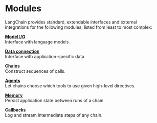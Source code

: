 # Modules

LangChain provides standard, extendable interfaces and external integrations for
the following modules, listed from least to most complex:

**[Model I/O](/modules/model_io/models/models.md)**  
Interface with language models.

**[Data connection](/modules/data_connection/data_connection.md)**  
Interface with application-specific data.

**[Chains](/modules/chains/chains.md)**  
Construct sequences of calls.

**[Agents]()**  
Let chains choose which tools to use given high-level directives.

**[Memory](/modules/memory/memory.md)**  
Persist application state between runs of a chain.

**[Callbacks]()**  
Log and stream intermediate steps of any chain.
